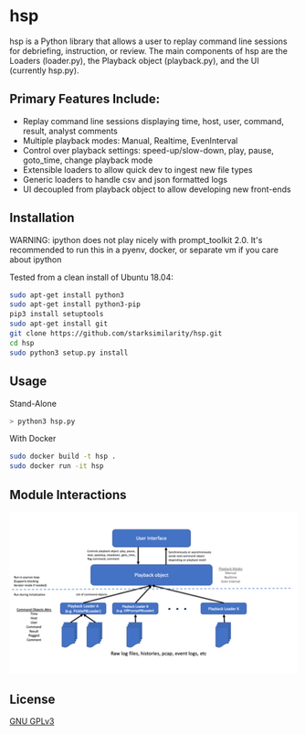 # hsp
hsp is a Python library that allows a user to replay command line sessions for debriefing, instruction, or review.  The main components of hsp are the Loaders (loader.py), the Playback object (playback.py), and the UI (currently hsp.py).

## Primary Features Include:
- Replay command line sessions displaying time, host, user, command, result, analyst comments
- Multiple playback modes: Manual, Realtime, EvenInterval
- Control over playback settings: speed-up/slow-down, play, pause, goto_time, change playback mode
- Extensible loaders to allow quick dev to ingest new file types
- Generic loaders to handle csv and json formatted logs
- UI decoupled from playback object to allow developing new front-ends


## Installation

WARNING: ipython does not play nicely with prompt_toolkit 2.0.  It's recommended to run this in a pyenv, docker, or separate vm if you care about ipython

Tested from a clean install of Ubuntu 18.04:
```bash
sudo apt-get install python3
sudo apt-get install python3-pip
pip3 install setuptools
sudo apt-get install git
git clone https://github.com/starksimilarity/hsp.git
cd hsp
sudo python3 setup.py install
```

## Usage
Stand-Alone
```bash
> python3 hsp.py
```

With Docker
```bash
sudo docker build -t hsp .
sudo docker run -it hsp
```

## Module Interactions
![Module Interactions](docs/images/hsp_flow.png)

## License
[GNU GPLv3](https://www.gnu.org/licenses/gpl-3.0.en.html)
